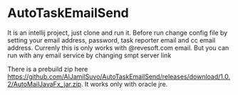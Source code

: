 # AutoTaskEmailSend

It is an intellij project, just clone and run it. Before run change config file by setting your email address, password, task reporter email and cc email address.
Currenly this is only works with @revesoft.com email. But you can run with any email service by changing smpt server link

There is a prebuild zip here https://github.com/AlJamilSuvo/AutoTaskEmailSend/releases/download/1.0.2/AutoMailJavaFx_jar.zip. It works only with oracle jre. 
